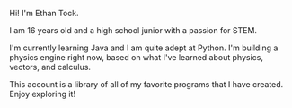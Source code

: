 Hi! I'm Ethan Tock.

I am 16 years old and a high school junior with a passion for STEM.

I'm currently learning Java and I am quite adept at Python.
I'm building a physics engine right now, based on what I've learned about physics, vectors, and calculus.

This account is a library of all of my favorite programs that I have created. Enjoy exploring it!

<!---
EthanTock/EthanTock is a ✨ special ✨ repository because its `README.md` (this file) appears on your GitHub profile.
You can click the Preview link to take a look at your changes.
--->
